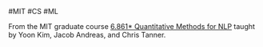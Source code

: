 #MIT #CS #ML

From the MIT graduate course [6.861* Quantitative Methods for NLP](https://student.mit.edu/catalog/search.cgi?search=6.861*) taught by Yoon Kim, Jacob Andreas, and Chris Tanner.
